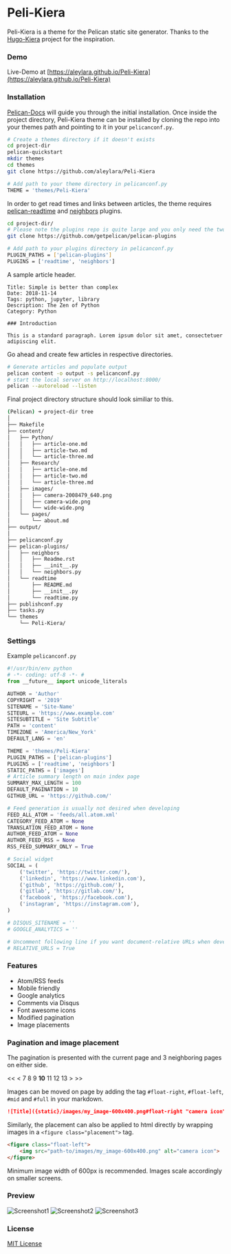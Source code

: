 
# Peli-Kiera

Peli-Kiera is a theme for the Pelican static site generator.
Thanks to the [Hugo-Kiera](https://github.com/avianto/hugo-kiera) project for the inspiration.
### Demo
Live-Demo at [https://aleylara.github.io/Peli-Kiera](https://aleylara.github.io/Peli-Kiera)

### Installation
[Pelican-Docs](https://docs.getpelican.com/en/stable/) will guide you through the initial installation.
Once inside the project directory, Peli-Kiera theme can be installed by cloning the repo into your 
themes path and pointing to it in your `pelicanconf.py`.
```bash  
# Create a themes directory if it doesn't exists
cd project-dir
pelican-quickstart
mkdir themes
cd themes
git clone https://github.com/aleylara/Peli-Kiera

# Add path to your theme directory in pelicanconf.py
THEME = 'themes/Peli-Kiera'
```
In order to get read times and links between articles, the theme requires [pelican-readtime](https://github.com/getpelican/pelican-plugins/tree/master/readtime) and [neighbors](https://github.com/getpelican/pelican-plugins/tree/master/neighbors) plugins.

```bash
cd project-dir/
# Please note the plugins repo is quite large and you only need the two.
git clone https://github.com/getpelican/pelican-plugins

# Add path to your plugins directory in pelicanconf.py
PLUGIN_PATHS = ['pelican-plugins']
PLUGINS = ['readtime', 'neighbors']
```
A sample article header.
```text
Title: Simple is better than complex 
Date: 2018-11-14
Tags: python, jupyter, library
Description: The Zen of Python
Category: Python

### Introduction

This is a standard paragraph. Lorem ipsum dolor sit amet, consectetuer adipiscing elit.
``` 
Go ahead and create few articles in respective directories.
```bash
# Generate articles and populate output
pelican content -o output -s pelicanconf.py
# start the local server on http://localhost:8000/
pelican --autoreload --listen
```

Final project directory structure should look similiar to this.

```bash
(Pelican) ➜ project-dir tree
│                                  
├── Makefile
├── content/
│   ├── Python/
│   │   ├── article-one.md
│   │   ├── article-two.md
│   │   └── article-three.md   
│   ├── Research/
│   │   ├── article-one.md
│   │   ├── article-two.md
│   │   └── article-three.md
│   ├── images/
│   │   ├── camera-2008479_640.png
│   │   ├── camera-wide.png
│   │   └── wide-wide.png
│   └── pages/
│       └── about.md
├── output/ 
│ 
├── pelicanconf.py
├── pelican-plugins/
│   ├── neighbors
│   │   ├── Readme.rst
│   │   ├── __init__.py
│   │   └── neighbors.py
│   └── readtime
│       ├── README.md
│       ├── __init__.py
│       └── readtime.py     
├── publishconf.py
├── tasks.py
└── themes
    └── Peli-Kiera/
```

### Settings
Example `pelicanconf.py`
    
```python
#!/usr/bin/env python
# -*- coding: utf-8 -*- #
from __future__ import unicode_literals

AUTHOR = 'Author'
COPYRIGHT = '2019'
SITENAME = 'Site-Name'
SITEURL = 'https://www.example.com'
SITESUBTITLE = 'Site Subtitle'
PATH = 'content'
TIMEZONE = 'America/New_York'
DEFAULT_LANG = 'en'

THEME = 'themes/Peli-Kiera'
PLUGIN_PATHS = ['pelican-plugins']
PLUGINS = ['readtime', 'neighbors']
STATIC_PATHS = ['images']
# Article summary length on main index page
SUMMARY_MAX_LENGTH = 100
DEFAULT_PAGINATION = 10
GITHUB_URL = 'https://github.com/'

# Feed generation is usually not desired when developing
FEED_ALL_ATOM = 'feeds/all.atom.xml'
CATEGORY_FEED_ATOM = None
TRANSLATION_FEED_ATOM = None
AUTHOR_FEED_ATOM = None
AUTHOR_FEED_RSS = None
RSS_FEED_SUMMARY_ONLY = True

# Social widget
SOCIAL = (
    ('twitter', 'https://twitter.com/'),
    ('linkedin', 'https://www.linkedin.com'),
    ('github', 'https://github.com/'),
    ('gitlab', 'https://gitlab.com/'),
    ('facebook', 'https://facebook.com'),
    ('instagram', 'https://instagram.com'),
)

# DISQUS_SITENAME = ''
# GOOGLE_ANALYTICS = ''

# Uncomment following line if you want document-relative URLs when developing
# RELATIVE_URLS = True
```

### Features
* Atom/RSS feeds
* Mobile friendly 
* Google analytics 
* Comments via Disqus
* Font awesome icons
* Modified pagination
* Image placements

### Pagination and image placement
The pagination is presented with the current page and 3 neighboring pages on either side. 
                                        
   <<  <   7  8  9  **10**  11  12  13  >  >>
      
Images can be moved on page by adding the tag `#float-right`, `#float-left`, `#mid` and `#full` in your markdown.

```markdown
![Title]({static}/images/my_image-600x400.png#float-right "camera icon")
``` 
  
Similarly, the placement can also be applied to html directly by wrapping images in a `<figure class="placement">` tag.

```html
<figure class="float-left">
    <img src="path-to/images/my_image-600x400.png" alt="camera icon">
</figure>
``` 
Minimum image width of 600px is recommended. Images scale accordingly on smaller screens.

### Preview
![Screenshot1](screenshot-1.png "Screenshot Desktop")
![Screenshot2](screenshot-2.png "Screenshot Mobile")
![Screenshot3](screenshot-3.png "Screenshot Mobile")

### License
[MIT License](https://github.com/avianto/hugo-kiera/blob/master/LICENSE.md)

